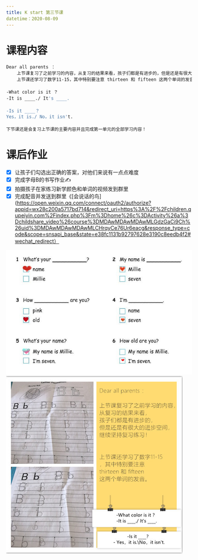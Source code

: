 ```yaml
---
title: K start 第三节课
datetime：2020-08-09
---
```


# 课程内容

```bash
Dear all parents ： 
    上节课复习了之前学习的内容，从复习的结果来看，孩子们都是有进步的，但是还是有很大的进步空间，继续坚持复习练习！
    上节课还学习了数字11-15，其中特别要注意 thirteen 和 fifteen 这两个单词的发音。另外还练习了

-What color is it ？
-It is ____./ It's ____. 

-Is it ____？
Yes，it is./ No，it isn't.

下节课还是会复习上节课的主要内容并且完成第一单元的全部学习内容！
```

# 课后作业

* [x] 让孩子们勾选出正确的答案，对他们来说有一点点难度
* [x] 完成字母B的书写作业✍️ 
* [x] 拍摄孩子在家练习新学颜色和单词的视频发到群里
* [x] 完成配音并发送到群里《[会说话的鸟](https://open.weixin.qq.com/connect/oauth2/authorize?appid=wx28c200a5717bd714&redirect_uri=https%3A%2F%2Fchildren.qupeiyin.com%2Findex.php%3Fm%3Dhome%26c%3DActivity%26a%3Dchildshare_video%26course%3DMDAwMDAwMDAwMLGdzGaCi9Ch%26uid%3DMDAwMDAwMDAwMLCHrqyCe76Ur6eacg&response_type=code&scope=snsapi_base&state=e38fc1131b92797628e3190c8eedb4f2#wechat_redirect）

![](2020-08-09-amy/01.jpg)
![](2020-08-09-amy/03.png)

